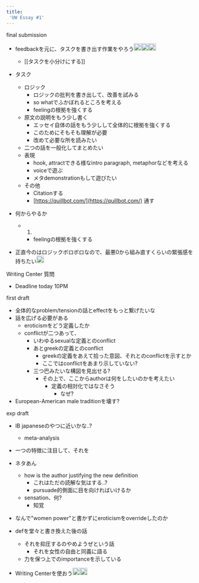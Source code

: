 ```yaml
---
title:
 'UW Essay #1'
---
```




final submission
- feedbackを元に、タスクを書き出す作業をやろう<img src='https://scrapbox.io/api/pages/blu3mo-public/blu3mo/icon' alt='blu3mo.icon' height="19.5"/><img src='https://scrapbox.io/api/pages/blu3mo-public/blu3mo/icon' alt='blu3mo.icon' height="19.5"/><img src='https://scrapbox.io/api/pages/blu3mo-public/blu3mo/icon' alt='blu3mo.icon' height="19.5"/>
    - [[タスクを小分けにする]]
- タスク
    - ロジック
        - ロジックの批判を書き出して、改善を試みる
        - so whatでふかぼれるところを考える
        - feelingの根拠を強くする
    - 原文の説明をもう少し書く
        - エッセイ自体の話をもう少しして全体的に根拠を強くする
        - このためにそもそも理解が必要
        - 改めて必要な所を読みたい
    - 二つの話を一般化してまとめたい
    - 表現
        - hook, attractできる様なintro paragraph, metaphorなどを考える
        - voiceで遊ぶ
        - メタdemonstrationもして遊びたい
    - その他
        - Citationする
        - [https://quillbot.com/](https://quillbot.com/) 通す
- 何からやるか
    - 1.
        - feelingの根拠を強くする


- 正直今のはロジックボロボロなので、最悪0から組み直すくらいの緊張感を持ちたい<img src='https://scrapbox.io/api/pages/blu3mo-public/blu3mo/icon' alt='blu3mo.icon' height="19.5"/>

Writing Center 質問
- Deadline today 10PM

first draft
- 全体的なproblem/tensionの話とeffectをもっと繋げたいな
- 話を広げる必要がある
    - eroticismをどう定義したか
    - conflictが二つあって、
        - いわゆるsexualな定義とのconflict
        - あとgreekの定義とのconflict
            - greekの定義をあえて拾った意図、それとのconflictを示すとか
            - ここではconflictをあまり示していない?
        - 三つ巴みたいな構図を見出せる?
            - その上で、ここからauthorは何をしたいのかを考えたい
                - 定義の相対化ではなさそう
                    - なぜ?
- European-American male traditionを壊す?


exp draft
- IB japaneseのやつに近いかな..?
    - meta-analysis
- 一つの特徴に注目して、それを

- ネタあん
    - how is the author justifying the new definition
        - これはただの読解な気はする..?
        - pursuade的側面に目を向ければいけるか
    - sensation、何?
        - 知覚

- なんで"women power"と書かずにeroticismをoverrideしたのか


- defを堂々と書き換えた後の話
    - それを抑圧するのやめようぜという話
        - それを女性の自由と同義に語る
    - 力を保つ上でのimportanceを示している

- Writing Centerを使おう<img src='https://scrapbox.io/api/pages/blu3mo-public/blu3mo/icon' alt='blu3mo.icon' height="19.5"/><img src='https://scrapbox.io/api/pages/blu3mo-public/blu3mo/icon' alt='blu3mo.icon' height="19.5"/>

